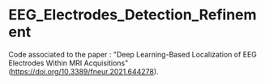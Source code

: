 # EEG_Electrodes_Detection_Refinement

Code associated to the paper : "Deep Learning-Based Localization of EEG Electrodes Within MRI Acquisitions" (https://doi.org/10.3389/fneur.2021.644278).
